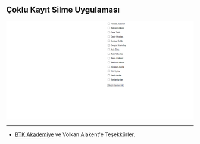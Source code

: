 ## Çoklu Kayıt Silme Uygulaması

![cokluKayitSilme.gif](/Gif/Kayit.gif)

*** 

* [BTK Akademiye](https://www.btkakademi.gov.tr/portal) ve Volkan Alakent'e Teşekkürler.